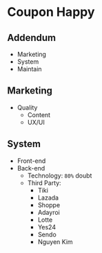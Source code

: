 # Coupon Happy

## Addendum
* Marketing
* System
* Maintain


## Marketing
* Quality
    * Content
    * UX/UI

## System
* Front-end
* Back-end
    * Technology: `80%` doubt
    * Third Party:
        * Tiki
        * Lazada
        * Shoppe
        * Adayroi
        * Lotte
        * Yes24
        * Sendo
        * Nguyen Kim
